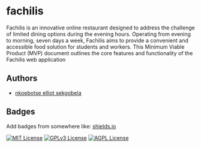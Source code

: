
# fachilis

Fachilis is an innovative online restaurant designed to address the challenge of limited dining options during the evening hours. Operating from evening to morning, seven days a week, Fachilis aims to provide a convenient and accessible food solution for students and workers. This Minimum Viable Product (MVP) document outlines the core features and functionality of the Fachilis web application

## Authors

- [nkoebotse elliot sekgobela](https://www.github.com/nkoebotse/fachilis)


## Badges

Add badges from somewhere like: [shields.io](https://shields.io/)

[![MIT License](https://img.shields.io/badge/License-MIT-green.svg)](https://choosealicense.com/licenses/mit/)
[![GPLv3 License](https://img.shields.io/badge/License-GPL%20v3-yellow.svg)](https://opensource.org/licenses/)
[![AGPL License](https://img.shields.io/badge/license-AGPL-blue.svg)](http://www.gnu.org/licenses/agpl-3.0)

